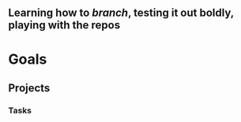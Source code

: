 Learning how to *branch*, testing it out **boldly**, playing with the repos
---
# Goals

## Projects

### Tasks
<!---
AlexBETreece/AlexBETreece is a ✨ special ✨ repository because its `README.md` (this file) appears on your GitHub profile.
You can click the Preview link to take a look at your changes.
--->
